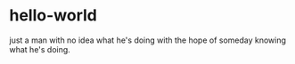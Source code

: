# hello-world
just a man with no idea what he's doing with the hope of someday knowing what he's doing.
